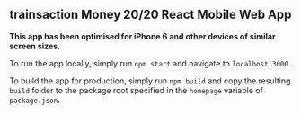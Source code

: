 ## trainsaction Money 20/20 React Mobile Web App

**This app has been optimised for iPhone 6 and other devices of similar screen sizes.**

To run the app locally, simply run `npm start` and navigate to `localhost:3000`.

To build the app for production, simply run `npm build` and copy the resulting `build` folder to the package root specified in the `homepage` variable of `package.json`.
